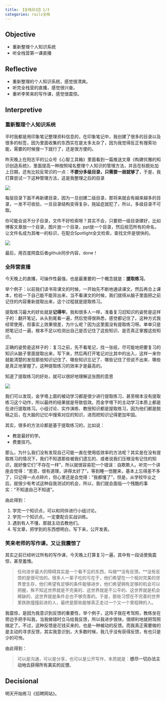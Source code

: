 ```yaml
---
title: 【全栈日记】1/3
categories: rails全栈
---
```

## Objective

- 重新整理个人知识系统
- 听全栈营第一课直播

## Reflective

- 重新整理的个人知识系统，感觉很清爽。
- 听完全栈营的直播，感觉很兴奋。
- 重听李笑来的写作课，感觉很震惊。

## Interpretive

### 重新整理个人知识系统

平时我都是用印象笔记整理资料信息的，在印象笔记中，我创建了很多的目录以及很多的标签，因为里面收集的东西实在是太多太杂了，因为我觉得反正有搜索功能，需要的时候搜一下就行了，还是很方便的。

昨天晚上在阳志平的公众号《心智工具箱》里面看到一篇推送文章《构建优雅的知识创造系统》，里面提高一种按照域名整理个人知识的管理方法，并且在标题处加上日期，还有比较反常识的一点：**不要分多级目录，只需要一层就够了**，于是，我打算尝试一下这种管理方法，这是我整理之后的目录

![][image-1]



每层目录下面不再新建目录，因为一旦创建二级目录，那将来就会有越来越多的目录，一发不可收拾，一旦目录结构变得复杂，拖延症就犯了，所以，多级目录不可取。

你可能会说不分子目录，文件不好检索呀？其实不会，只要把一级目录建好，比如博客文章放一个目录，图片放一个目录，ppt放一个目录，然后规范所有的命名，让文件名成为其唯一的标识，在配合Spotlight全文检索，查找文件是很快的。

![][image-2]

最后，用百度网盘后者github同步内容，done！

### 全阵营直播

今天晚上的直播，可操作性最强，也是最重要的一个概念就是：**提取练习**。

举个例子：以前我们读书背课文的时候，一开始先不断地通读课文，然后再合上课本，检验一下自己能不能背出来，当不看课文的时候，我们就得从脑子里面把之前记住的内容重新提取出来，这个过程就是提取练习。

提取练习最大的好处就是**记得牢**。我和很多人一样，准备复习旧知识的姿势是这样子的：翻开笔记，从头到尾看一遍，然后觉得很熟悉，感觉都记住了。这种方式我经常使用，但事实上效果很差，为什么呢？因为这里面没有提取练习呀。单单只是把笔记过一遍，根本不足以检测出自己是否记住了这些知识、是否真正掌握这些知识。

正确的姿势是这样子的：复习之前，先不看笔记，找一张纸，尽可能地把要复习的知识从脑子里面提取出来，写下来，然后再打开笔记对比其中的出入，这样一来你就能清楚的发现那些知识记住了、哪些知识忘记了、哪些记住了但说不出来、哪些是真正地掌握了。这种提取练习的效率才是最高的。

知道了提取练习的好处，就可以很好地理解这张图的意思

![][image-3]

我们可以发现，金字塔上面的被动学习都是很少进行提取练习，甚至根本没有提取练习这个动作，所以最终的结果就是导致低效。而金字塔下的主动学习本质上都是在进行提取练习。小组讨论、实作演练、教授知识都是提取练习，因为他们都是脱稿之后，在大脑的记忆中搜索对应的知识，进而把知识记得更加牢固。

其实，很多的方法论都是基于提取练习的，比如说：

- 教是最好的学。
- 费曼技巧。

那么，为什么我们没有发现自己可能一直在使用低效率的方法呢？其实是在没有提取练习的情况下，我们不知道那些被我们遗忘的、或者说我们压根没有记住的知识，就好像它们“不存在一样”，所以就很容易犯一个错误：自欺欺人。听完一个讲座会觉得：“恩恩，很有道理，讲得太好了”。等到睡一觉醒来，基本上忘得差不多了，只记得一点点碎片，但心里还是会觉得：“我都懂了”，但是，从学校毕业之后，就很少有考试这种自我测试的机会，所以，我们就会面临一个残酷的事实：“不知道自己不知道”。

由此得到：

1. 学完一个知识点，可以和同伴进行小组讨论。
2. 学完一个知识点，一定要配合实战训练。
3. 遇到有人不懂，那就主动去教他们。
4. 写文章，把学到的东西想明白，写下来，公开发表。

### 笑来老师的写作课，又让我震惊了

其实之前已经听过所有的写作课，今天晚上打算复习一遍，其中有一段话使我震惊，甚至羞愧。

> 任何进步最大的障碍其实是一个看不见的东西，叫做**没有反馈。**没有反馈的是很可怕的。很多人一辈子吃的亏在于，他们希望在一个相对完美的世界里生存，他们希望有足够的条件能够进步，他们希望拥有足够的机会可以把握，殊不知这世界就是不完美的、这世界就是不公平的、这世界就是机会稀缺的、这世界就是条件总也不够完善的。于是，那些习惯在不完善的世界里跌跌撞撞前进的人，最终是那些能够真正走过一个又一个里程碑的人。

我震惊，是因为我意识到反馈的重要性，举个例子，这阵子我在考驾照，教练坐在旁边手把手叫我，当我做错时立马给我反馈，所以我进步很快，很顺利地就把驾照搞定了。不过，这种反馈是花钱买来的，也是一种被动的反馈。而我真正需要做的是主动的寻求反馈，其实我意识到，大多数时候，我几乎没有获得反馈，有也只是少的可怜。

由此得到：

> 可以是沟通，可以是分享，也可以是公开写作，本质就是：**想尽一切办法主动地去获得所有真实的反馈**。

## Decisional

明天开始练习《招聘网站》。

[image-1]:	http://oggx6lf7f.bkt.clouddn.com/mxvzv.png
[image-2]:	http://oggx6lf7f.bkt.clouddn.com/lnmu6.png
[image-3]:	http://oggx6lf7f.bkt.clouddn.com/jn07a.png